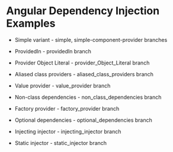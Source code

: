 # Angular Dependency Injection Examples

- Simple variant - simple, simple-component-provider branches

- ProvidedIn - providedIn branch

- Provider Object Literal - provider_Object_Literal branch

- Aliased class providers - aliased_class_providers branch

- Value provider - value_provider branch

- Non-class dependencies - non_class_dependencies branch

- Factory provider - factory_provider branch

- Optional dependencies - optional_dependencies branch

- Injecting injector - injecting_injector branch

- Static injector - static_injector branch

